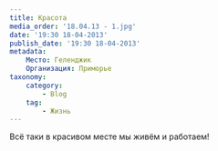 ```yaml
---
title: Красота
media_order: '18.04.13 - 1.jpg'
date: '19:30 18-04-2013'
publish_date: '19:30 18-04-2013'
metadata:
    Место: Геленджик
    Организация: Приморье
taxonomy:
    category:
        - Blog
    tag:
        - Жизнь
---
```


Всё таки в красивом месте мы живём и работаем!